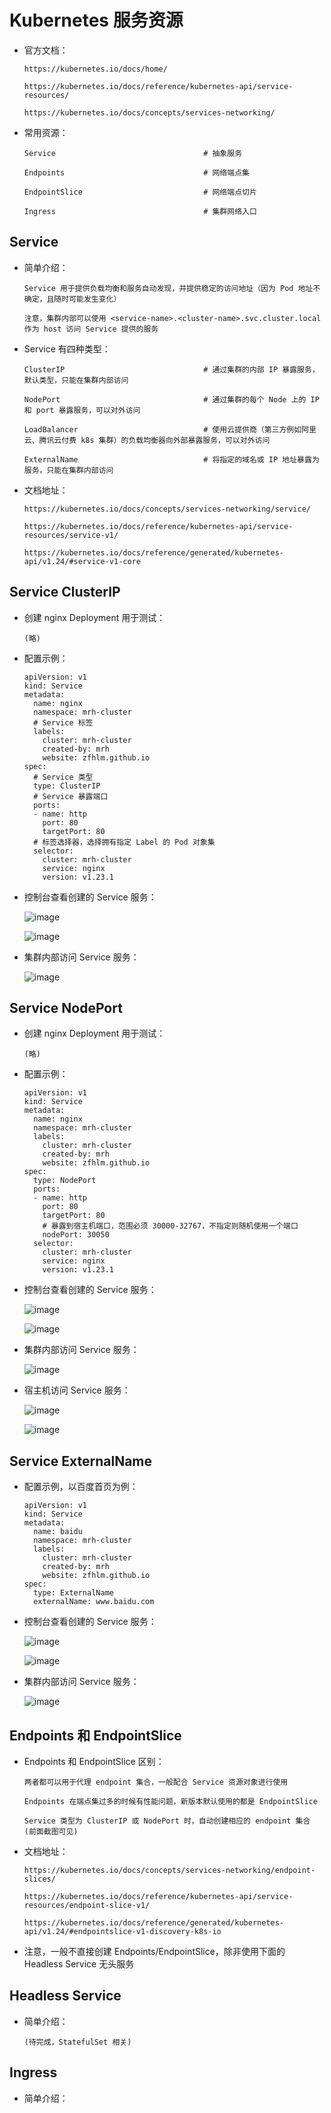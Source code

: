 
# Kubernetes 服务资源

  * 官方文档：

        https://kubernetes.io/docs/home/

        https://kubernetes.io/docs/reference/kubernetes-api/service-resources/

        https://kubernetes.io/docs/concepts/services-networking/

  * 常用资源：

        Service                                 # 抽象服务

        Endpoints                               # 网络端点集

        EndpointSlice                           # 网络端点切片

        Ingress                                 # 集群网络入口

## Service

  * 简单介绍：

        Service 用于提供负载均衡和服务自动发现，并提供稳定的访问地址（因为 Pod 地址不确定，且随时可能发生变化）

        注意，集群内部可以使用 <service-name>.<cluster-name>.svc.cluster.local 作为 host 访问 Service 提供的服务

  * Service 有四种类型：

        ClusterIP                               # 通过集群的内部 IP 暴露服务，默认类型，只能在集群内部访问

        NodePort                                # 通过集群的每个 Node 上的 IP 和 port 暴露服务，可以对外访问

        LoadBalancer                            # 使用云提供商（第三方例如阿里云、腾讯云付费 k8s 集群）的负载均衡器向外部暴露服务，可以对外访问

        ExternalName                            # 将指定的域名或 IP 地址暴露为服务，只能在集群内部访问

  * 文档地址：

        https://kubernetes.io/docs/concepts/services-networking/service/

        https://kubernetes.io/docs/reference/kubernetes-api/service-resources/service-v1/

        https://kubernetes.io/docs/reference/generated/kubernetes-api/v1.24/#service-v1-core

## Service ClusterIP

  * 创建 nginx Deployment 用于测试：

        (略)

  * 配置示例：

        apiVersion: v1
        kind: Service
        metadata:
          name: nginx
          namespace: mrh-cluster
          # Service 标签
          labels:
            cluster: mrh-cluster
            created-by: mrh
            website: zfhlm.github.io
        spec:
          # Service 类型
          type: ClusterIP
          # Service 暴露端口
          ports:
          - name: http
            port: 80
            targetPort: 80
          # 标签选择器，选择拥有指定 Label 的 Pod 对象集
          selector:
            cluster: mrh-cluster
            service: nginx
            version: v1.23.1

  * 控制台查看创建的 Service 服务：

      ![image](./images/Part06.service.clusterip.list.png)

      ![image](./images/Part06.service.clusterip.details.png)

  * 集群内部访问 Service 服务：

      ![image](./images/Part06.service.clusterip.dns.png)

## Service NodePort

  * 创建 nginx Deployment 用于测试：

        (略)

  * 配置示例：

        apiVersion: v1
        kind: Service
        metadata:
          name: nginx
          namespace: mrh-cluster
          labels:
            cluster: mrh-cluster
            created-by: mrh
            website: zfhlm.github.io
        spec:
          type: NodePort
          ports:
          - name: http
            port: 80
            targetPort: 80
            # 暴露到宿主机端口，范围必须 30000-32767，不指定则随机使用一个端口
            nodePort: 30050
          selector:
            cluster: mrh-cluster
            service: nginx
            version: v1.23.1

  * 控制台查看创建的 Service 服务：

      ![image](./images/Part06.service.nodeport.list.png)

      ![image](./images/Part06.service.nodeport.details.png)

  * 集群内部访问 Service 服务：

      ![image](./images/Part06.service.nodeport.dns.png)

  * 宿主机访问 Service 服务：

      ![image](./images/Part06.service.nodeport.dns.node.png)

      ![image](./images/Part06.service.nodeport.dns.node2.png)

## Service ExternalName

  * 配置示例，以百度首页为例：

        apiVersion: v1
        kind: Service
        metadata:
          name: baidu
          namespace: mrh-cluster
          labels:
            cluster: mrh-cluster
            created-by: mrh
            website: zfhlm.github.io
        spec:
          type: ExternalName
          externalName: www.baidu.com

  * 控制台查看创建的 Service 服务：

      ![image](./images/Part06.service.externalname.list.png)

      ![image](./images/Part06.service.externalname.details.png)

  * 集群内部访问 Service 服务：

      ![image](./images/Part06.service.externalname.dns.png)

## Endpoints 和 EndpointSlice

  * Endpoints 和 EndpointSlice 区别：

        两者都可以用于代理 endpoint 集合，一般配合 Service 资源对象进行使用

        Endpoints 在端点集过多的时候有性能问题，新版本默认使用的都是 EndpointSlice

        Service 类型为 ClusterIP 或 NodePort 时，自动创建相应的 endpoint 集合 (前面截图可见)

  * 文档地址：

        https://kubernetes.io/docs/concepts/services-networking/endpoint-slices/

        https://kubernetes.io/docs/reference/kubernetes-api/service-resources/endpoint-slice-v1/

        https://kubernetes.io/docs/reference/generated/kubernetes-api/v1.24/#endpointslice-v1-discovery-k8s-io

  * 注意，一般不直接创建 Endpoints/EndpointSlice，除非使用下面的 Headless Service 无头服务

## Headless Service

  * 简单介绍：

        (待完成，StatefulSet 相关)

## Ingress

  * 简单介绍：
